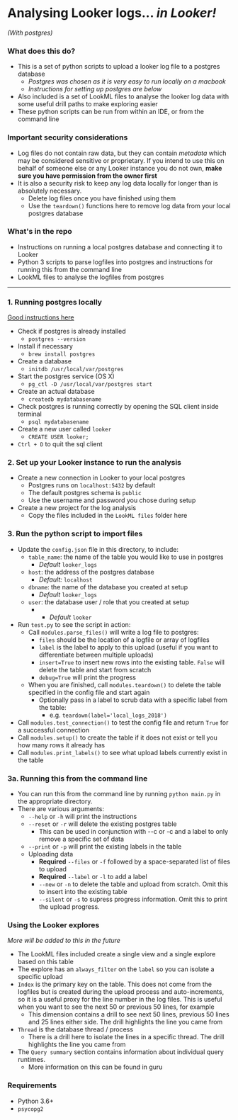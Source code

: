 # Analysing Looker logs... *in Looker!*
*(With postgres)*

### What does this do?
* This is a set of python scripts to upload a looker log file to a postgres database
  * _Postgres was chosen as it is very easy to run locally on a macbook_
  * _Instructions for setting up postgres are below_
* Also included is a set of LookML files to analyse the looker log data with some useful drill paths to make exploring easier
* These python scripts can be run from within an IDE, or from the command line


### **Important** security considerations

* Log files do not contain raw data, but they can contain _metadata_ which may be considered sensitive or proprietary. If you intend to use this on behalf of someone else or any Looker instance you do not own, **make sure you have permission from the owner first**
* It is also a security risk to keep any log data locally for longer than is absolutely necessary.
  * Delete log files once you have finished using them
  * Use the `teardown()` functions here to remove log data from your local postgres database


### What's in the repo
* Instructions on running a local postgres database and connecting it to Looker
* Python 3 scripts to parse logfiles into postgres and instructions for running this from the command line
* LookML files to analyse the logfiles from postgres


---

### 1. Running postgres locally

[Good instructions here](https://www.robinwieruch.de/postgres-sql-macos-setup/)

* Check if postgres is already installed
  * `postgres --version`
* Install if necessary
  * `brew install postgres`
* Create a database
  * `initdb /usr/local/var/postgres`
* Start the postgres service (OS X)
  * `pg_ctl -D /usr/local/var/postgres start`
* Create an actual database
  * `createdb mydatabasename`
* Check postgres is running correctly by opening the SQL client inside terminal
  * `psql mydatabasename`
* Create a new user called `looker`
  * `CREATE USER looker;`
* `Ctrl + D` to quit the sql client


### 2. Set up your Looker instance to run the analysis

* Create a new connection in Looker to your local postgres
  * Postgres runs on `localhost:5432` by default
  * The default postgres schema is `public`
  * Use the username and password you chose during setup
* Create a new project for the log analysis
  * Copy the files included in the `LookML files` folder here


### 3. Run the python script to import files

* Update the `config.json` file in this directory, to include:
  * `table_name`: the name of the table you would like to use in postgres
    * _Default_ `looker_logs`
  * `host`: the address of the postgres database
    * _Default:_ `localhost`
  * `dbname`: the name of the database you created at setup
    * _Default_ `looker_logs`
  * `user`: the database user / role that you created at setup
    * * _Default_ `looker`
* Run `test.py` to see the script in action:
  * Call `modules.parse_files()` will write a log file to postgres:
    * `files` should be the location of a logfile or array of logfiles
    * `label` is the label to apply to this upload (useful if you want to differentiate between multiple uploads)
    * `insert=True` to insert new rows into the existing table. `False` will delete the table and start from scratch
    * `debug=True` will print the progress
  * When you are finished, call `modules.teardown()` to delete the table specified in the config file and start again
    * Optionally pass in a label to scrub data with a specific label from the table:
      * e.g. `teardown(label='local_logs_2018')` 
* Call `modules.test_connection()` to test the config file and return `True` for a successful connection
* Call `modules.setup()` to create the table if it does not exist or tell you how many rows it already has
* Call `modules.print_labels()` to see what upload labels currently exist in the table


### 3a. Running this from the command line
  * You can run this from the command line by running `python main.py` in the appropriate directory.
  * There are various arguments:
    * `--help` or `-h` will print the instructions
    * `--reset` or `-r` will delete the existing postgres table
      * This can be used in conjunction with --c or -c and a label to only remove a specific set of data
    * `--print` or `-p` will print the existing labels in the table
    * Uploading data
      * **Required** `--files` or `-f` followed by a space-separated list of files to upload
      * **Required** `--label` or `-l` to add a label
      * `--new` or `-n` to delete the table and upload from scratch. Omit this to insert into the existing table
      * `--silent` or `-s` to supress progress information. Omit this to print the upload progress.

### Using the Looker explores
_More will be added to this in the future_

* The LookML files included create a single view and a single explore based on this table
* The explore has an `always_filter` on the `label` so you can isolate a specific upload
* `Index` is the primary key on the table. This does not come from the logfiles but is created during the upload process and auto-increments, so it is a useful proxy for the line number in the log files. This is useful when you want to see the next 50 or previous 50 lines, for example
  * This dimension contains a drill to see next 50 lines, previous 50 lines and 25 lines either side. The drill highlights the line you came from
* `Thread` is the database thread / process 
  * There is a drill here to isolate the lines in a specific thread. The drill highlights the line you came from
* The `Query summary` section contains information about individual query runtimes.
  * More information on this can be found in guru

### Requirements
* Python 3.6+
* `psycopg2`
